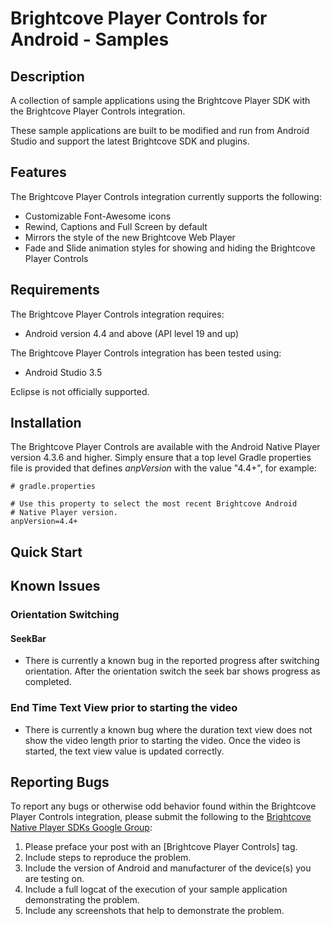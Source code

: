 Brightcove Player Controls for Android - Samples
======================

## Description

A collection of sample applications using the Brightcove Player SDK with the Brightcove Player Controls integration.

These sample applications are built to be modified and run from Android Studio and support the latest Brightcove SDK and plugins.

## Features

The Brightcove Player Controls integration currently supports the following:
* Customizable Font-Awesome icons
* Rewind, Captions and Full Screen by default
* Mirrors the style of the new Brightcove Web Player
* Fade and Slide animation styles for showing and hiding the Brightcove Player Controls

## Requirements

The Brightcove Player Controls integration requires:
* Android version 4.4 and above (API level 19 and up)

The Brightcove Player Controls integration has been tested using:
* Android Studio 3.5

Eclipse is not officially supported.

## Installation

The Brightcove Player Controls are available with the Android Native Player version 4.3.6 and higher.  Simply ensure that a top level Gradle properties file is provided that defines *anpVersion* with the value "4.4+", for example:

    # gradle.properties

    # Use this property to select the most recent Brightcove Android
    # Native Player version.
    anpVersion=4.4+

## Quick Start

## Known Issues

### Orientation Switching

#### SeekBar
* There is currently a known bug in the reported progress after switching orientation.  After the orientation switch the seek bar shows progress as completed.

### End Time Text View prior to starting the video
* There is currently a known bug where the duration text view does not show the video length prior to starting the video.  Once the video is started, the text view value is updated correctly.

## Reporting Bugs

To report any bugs or otherwise odd behavior found within the Brightcove Player Controls integration, please submit the following
to the [Brightcove Native Player SDKs Google Group](https://groups.google.com/forum/#!forum/brightcove-native-player-sdks):

1. Please preface your post with an [Brightcove Player Controls] tag.
2. Include steps to reproduce the problem.
3. Include the version of Android and manufacturer of the device(s) you are testing on.
4. Include a full logcat of the execution of your sample application demonstrating the problem.
5. Include any screenshots that help to demonstrate the problem.
